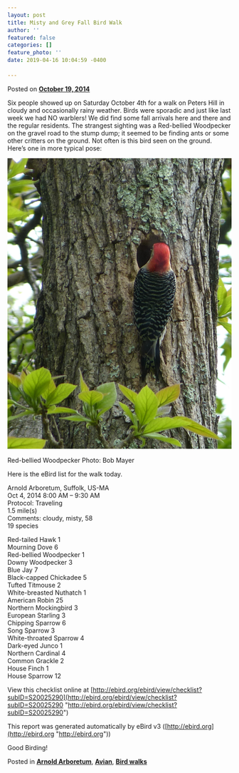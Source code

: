 ```yaml
---
layout: post
title: Misty and Grey Fall Bird Walk
author: ''
featured: false
categories: []
feature_photo: ''
date: 2019-04-16 10:04:59 -0400

---
```

Posted on [**October 19, 2014**](https://web.archive.org/web/20171113123928/http://www.arbotopia.com/misty-and-grey-fall-bird-walk/ "2:20 pm")

Six people showed up on Saturday October 4th for a walk on Peters Hill in cloudy and occasionally rainy weather. Birds were sporadic and just like last week we had NO warblers! We did find some fall arrivals here and there and the regular residents. The strangest sighting was a Red-bellied Woodpecker on the gravel road to the stump dump; it seemed to be finding ants or some other critters on the ground. Not often is this bird seen on the ground. Here’s one in more typical pose:

![](/images/P1080502.jpg)

Red-bellied Woodpecker Photo: Bob Mayer

Here is the eBird list for the walk today.

Arnold Arboretum, Suffolk, US-MA  
Oct 4, 2014 8:00 AM – 9:30 AM  
Protocol: Traveling  
1\.5 mile(s)  
Comments: cloudy, misty, 58  
19 species

Red-tailed Hawk 1  
Mourning Dove 6  
Red-bellied Woodpecker 1  
Downy Woodpecker 3  
Blue Jay 7  
Black-capped Chickadee 5  
Tufted Titmouse 2  
White-breasted Nuthatch 1  
American Robin 25  
Northern Mockingbird 3  
European Starling 3  
Chipping Sparrow 6  
Song Sparrow 3  
White-throated Sparrow 4  
Dark-eyed Junco 1  
Northern Cardinal 4  
Common Grackle 2  
House Finch 1  
House Sparrow 12

View this checklist online at [http://ebird.org/ebird/view/checklist?subID=S20025290](http://ebird.org/ebird/view/checklist?subID=S20025290 "http://ebird.org/ebird/view/checklist?subID=S20025290")

This report was generated automatically by eBird v3 ([http://ebird.org](http://ebird.org "http://ebird.org"))

Good Birding!

Posted in [**Arnold Arboretum**](https://web.archive.org/web/20171113123928/http://www.arbotopia.com/category/arboretum/), [**Avian**](https://web.archive.org/web/20171113123928/http://www.arbotopia.com/category/avian/), [**Bird walks**](https://web.archive.org/web/20171113123928/http://www.arbotopia.com/category/bird-walks/)